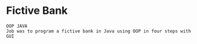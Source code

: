 # Fictive Bank
 ```
 OOP JAVA
 Job was to program a fictive bank in Java using OOP in four steps with GUI
 ```
 
